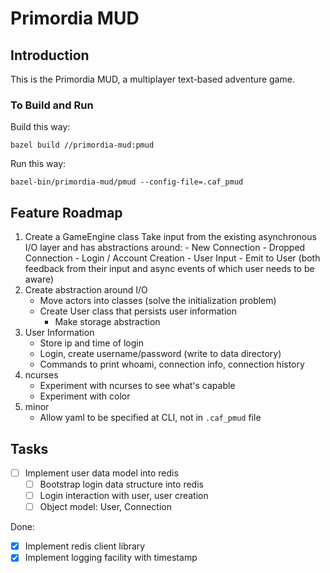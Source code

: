 # Primordia MUD

## Introduction

This is the Primordia MUD, a multiplayer text-based adventure game.

### To Build and Run

Build this way:

```
bazel build //primordia-mud:pmud
```

Run this way:

```
bazel-bin/primordia-mud/pmud --config-file=.caf_pmud 
```



## Feature Roadmap

1. Create a GameEngine class
    Take input from the existing asynchronous I/O layer and has abstractions around:
        - New Connection
        - Dropped Connection
        - Login / Account Creation
        - User Input
        - Emit to User (both feedback from their input and async events of which user needs to be aware)
1. Create abstraction around I/O
    - Move actors into classes (solve the initialization problem)
    - Create User class that persists user information
        - Make storage abstraction
1. User Information
    -  Store ip and time of login
    -  Login, create username/password (write to data directory) 
    -  Commands to print whoami, connection info, connection history
1. ncurses
    - Experiment with ncurses to see what's capable
    - Experiment with color
1. minor
    - Allow yaml to be specified at CLI, not in `.caf_pmud` file

## Tasks

- [ ] Implement user data model into redis
    - [ ] Bootstrap login data structure into redis
    - [ ] Login interaction with user, user creation
    - [ ] Object model: User, Connection

Done:

- [x] Implement redis client library
- [x] Implement logging facility with timestamp